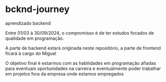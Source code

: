 # bcknd-journey
aprendizado backend

Entre 01/03 à 30/09/2024, o compromisso é de ter estudos focados de qualidade em programação.

A parte de backend estará originada neste repositório, a parte de frontend ficará à cargo do Miguel

O objetivo final é estarmos com as habilidades em programação afiadas para eventuais oportunidades na carreira e eventualmente poder trabalhar em projetos fora da empresa onde estamos empregados
